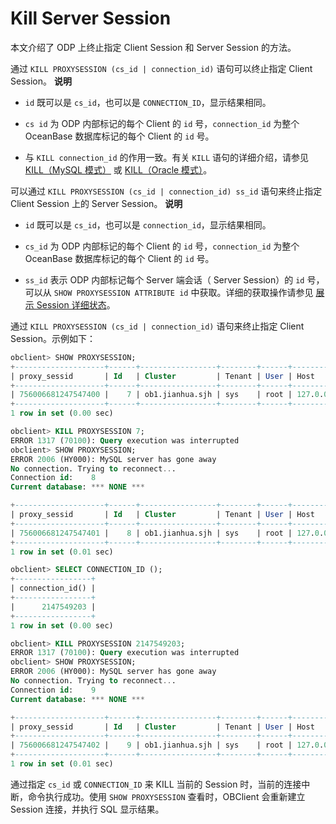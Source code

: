 Kill Server Session 
========================================

本文介绍了 ODP 上终止指定 Client Session 和 Server Session 的方法。

通过 `KILL PROXYSESSION (cs_id | connection_id)` 语句可以终止指定 Client Session。
**说明**



* `id` 既可以是 `cs_id`，也可以是 `CONNECTION_ID`，显示结果相同。

  

* `cs id` 为 ODP 内部标记的每个 Client 的 `id` 号，`connection_id` 为整个 OceanBase 数据库标记的每个 Client 的 `id` 号。

  

* 与 `KILL connection_id` 的作用一致。有关 `KILL` 语句的详细介绍，请参见 [KILL（MySQL 模式）](../../../10.sql-reference-mysql-mode/6.sql-statement/47.KILL.md) 或 [KILL（Oracle 模式）](../../../11.sql-reference-oracle-mode/9.sql-statement-1/3.DCL/8.KILL-1.md)。

  




可以通过 `KILL PROXYSESSION (cs_id | connection_id) ss_id` 语句来终止指定 Client Session 上的 Server Session。
**说明**



* `id` 既可以是 `cs_id`，也可以是 `connection_id`，显示结果相同。

  

* `cs_id` 为 ODP 内部标记的每个 Client 的 `id` 号，`connection_id` 为整个 OceanBase 数据库标记的每个 Client 的 `id` 号。

  

* `ss_id` 表示 ODP 内部标记每个 Server 端会话（ Server Session）的 `id` 号，可以从 `SHOW PROXYSESSION ATTRIBUTE id` 中获取。详细的获取操作请参见 [展示 Session 详细状态](../3.logical-connection/2.displays-the-status-of-a-session.md)。

  




通过 `KILL PROXYSESSION (cs_id | connection_id)` 语句来终止指定 Client Session。示例如下：

```sql
obclient> SHOW PROXYSESSION;
+--------------------+------+-----------------+--------+------+-----------------+------+-------------+-------------------+-------------------+---------+---------+
| proxy_sessid       | Id   | Cluster         | Tenant | User | Host            | db   | trans_count | svr_session_count | state             | tid     | pid     |
+--------------------+------+-----------------+--------+------+-----------------+------+-------------+-------------------+-------------------+---------+---------+
| 756006681247547400 |    7 | ob1.jianhua.sjh | sys    | root | 127.0.0.1:23706 | NULL |           0 |                 1 | MCS_ACTIVE_READER | 2230520 | 2230520 |
+--------------------+------+-----------------+--------+------+-----------------+------+-------------+-------------------+-------------------+---------+---------+
1 row in set (0.00 sec)

obclient> KILL PROXYSESSION 7;
ERROR 1317 (70100): Query execution was interrupted
obclient> SHOW PROXYSESSION;
ERROR 2006 (HY000): MySQL server has gone away
No connection. Trying to reconnect...
Connection id:    8
Current database: *** NONE ***

+--------------------+------+-----------------+--------+------+-----------------+------+-------------+-------------------+-------------------+---------+---------+
| proxy_sessid       | Id   | Cluster         | Tenant | User | Host            | db   | trans_count | svr_session_count | state             | tid     | pid     |
+--------------------+------+-----------------+--------+------+-----------------+------+-------------+-------------------+-------------------+---------+---------+
| 756006681247547401 |    8 | ob1.jianhua.sjh | sys    | root | 127.0.0.1:23715 | NULL |           0 |                 1 | MCS_ACTIVE_READER | 2230520 | 2230520 |
+--------------------+------+-----------------+--------+------+-----------------+------+-------------+-------------------+-------------------+---------+---------+
1 row in set (0.01 sec)

obclient> SELECT CONNECTION_ID ();
+-----------------+
| connection_id() |
+-----------------+
|      2147549203 |
+-----------------+
1 row in set (0.00 sec)

obclient> KILL PROXYSESSION 2147549203;
ERROR 1317 (70100): Query execution was interrupted
obclient> SHOW PROXYSESSION;
ERROR 2006 (HY000): MySQL server has gone away
No connection. Trying to reconnect...
Connection id:    9
Current database: *** NONE ***

+--------------------+------+-----------------+--------+------+-----------------+------+-------------+-------------------+-------------------+---------+---------+
| proxy_sessid       | Id   | Cluster         | Tenant | User | Host            | db   | trans_count | svr_session_count | state             | tid     | pid     |
+--------------------+------+-----------------+--------+------+-----------------+------+-------------+-------------------+-------------------+---------+---------+
| 756006681247547402 |    9 | ob1.jianhua.sjh | sys    | root | 127.0.0.1:23734 | NULL |           0 |                 1 | MCS_ACTIVE_READER | 2230520 | 2230520 |
+--------------------+------+-----------------+--------+------+-----------------+------+-------------+-------------------+-------------------+---------+---------+
1 row in set (0.01 sec)
```



通过指定 `cs_id` 或 `CONNECTION_ID` 来 KILL 当前的 Session 时，当前的连接中断，命令执行成功。使用 `SHOW PROXYSESSION` 查看时，OBClient 会重新建立 Session 连接，并执行 SQL 显示结果。

